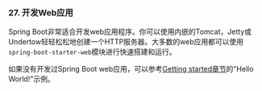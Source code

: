 ### 27. 开发Web应用
Spring Boot非常适合开发web应用程序。你可以使用内嵌的Tomcat，Jetty或Undertow轻轻松松地创建一个HTTP服务器。大多数的web应用都可以使用`spring-boot-starter-web`模块进行快速搭建和运行。

如果没有开发过Spring Boot web应用，可以参考[Getting started章节](http://docs.spring.io/spring-boot/docs/1.4.1.RELEASE/reference/htmlsingle/#getting-started-first-application)的"Hello World!"示例。
